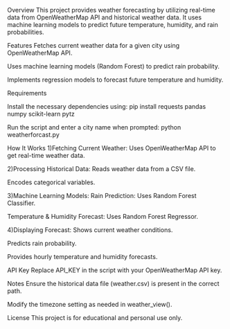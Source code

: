 Overview
This project provides weather forecasting by utilizing real-time data from OpenWeatherMap API and historical weather data. It uses machine learning models to predict future temperature, humidity, and rain probabilities.

Features
Fetches current weather data for a given city using OpenWeatherMap API.

Uses machine learning models (Random Forest) to predict rain probability.

Implements regression models to forecast future temperature and humidity.

Requirements

Install the necessary dependencies using:
pip install requests pandas numpy scikit-learn pytz

Run the script and enter a city name when prompted:
python weatherforcast.py

How It Works
1)Fetching Current Weather:
Uses OpenWeatherMap API to get real-time weather data.

2)Processing Historical Data:
Reads weather data from a CSV file.

Encodes categorical variables.

3)Machine Learning Models:
Rain Prediction: Uses Random Forest Classifier.

Temperature & Humidity Forecast: Uses Random Forest Regressor.

4)Displaying Forecast:
Shows current weather conditions.

Predicts rain probability.

Provides hourly temperature and humidity forecasts.

API Key
Replace API_KEY in the script with your OpenWeatherMap API key.

Notes
Ensure the historical data file (weather.csv) is present in the correct path.

Modify the timezone setting as needed in weather_view().

License
This project is for educational and personal use only.


